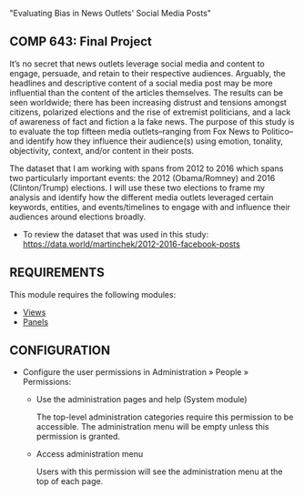 "Evaluating Bias in News Outlets' Social Media Posts"

COMP 643: Final Project
------------

It’s no secret that news outlets leverage social media and content to 
engage, persuade, and retain to their respective audiences. Arguably, 
the headlines and descriptive content of a social media post may be more 
influential than the content of the articles themselves. The results 
can be seen worldwide; there has been increasing distrust and tensions 
amongst citizens, polarized elections and the rise of extremist politicians, 
and a lack of awareness of fact and fiction a la fake news. The purpose of 
this study is to evaluate the top fifteen media outlets–ranging from Fox 
News to Politico–and identify how they influence their audience(s) using 
emotion, tonality, objectivity, context, and/or content in their posts.

The dataset that I am working with spans from 2012 to 2016 which spans 
two particularly important events: the 2012 (Obama/Romney) and 2016 
(Clinton/Trump) elections. I will use these two elections to frame my 
analysis and identify how the different media outlets leveraged certain 
keywords, entities, and events/timelines to engage with and influence 
their audiences around elections broadly.


 * To review the dataset that was used in this study:
   https://data.world/martinchek/2012-2016-facebook-posts


REQUIREMENTS
------------

This module requires the following modules:

 * [Views](https://www.drupal.org/project/views)
 * [Panels](https://www.drupal.org/project/panels)

CONFIGURATION
-------------
 
 * Configure the user permissions in Administration » People » Permissions:

   - Use the administration pages and help (System module)

     The top-level administration categories require this permission to be
     accessible. The administration menu will be empty unless this permission
     is granted.

   - Access administration menu

     Users with this permission will see the administration menu at the top of
     each page.

